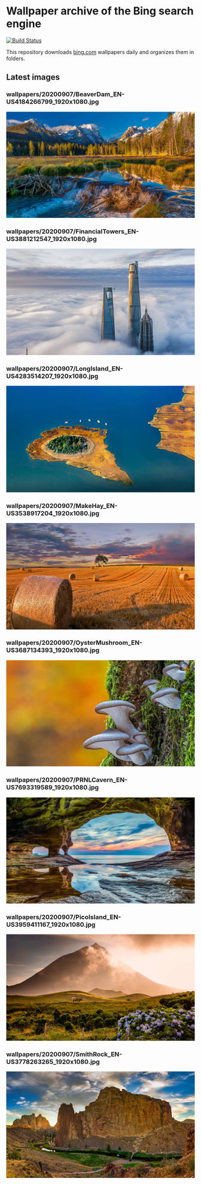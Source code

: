 # Wallpaper archive of the Bing search engine

[![Build Status](https://travis-ci.org/kijart/bing-daily-images-dl.svg?branch=wallpapers)](https://travis-ci.org/kijart/bing-daily-images-dl)

This repository downloads [bing.com](https://www.bing.com) wallpapers daily and organizes them in folders.

## Latest images

<!-- Wallpapers -->

### wallpapers/20200907/BeaverDam_EN-US4184266799_1920x1080.jpg

![wallpapers/20200907/BeaverDam_EN-US4184266799_1920x1080.jpg](wallpapers/20200907/BeaverDam_EN-US4184266799_1920x1080.jpg)

### wallpapers/20200907/FinancialTowers_EN-US3881212547_1920x1080.jpg

![wallpapers/20200907/FinancialTowers_EN-US3881212547_1920x1080.jpg](wallpapers/20200907/FinancialTowers_EN-US3881212547_1920x1080.jpg)

### wallpapers/20200907/LongIsland_EN-US4283514207_1920x1080.jpg

![wallpapers/20200907/LongIsland_EN-US4283514207_1920x1080.jpg](wallpapers/20200907/LongIsland_EN-US4283514207_1920x1080.jpg)

### wallpapers/20200907/MakeHay_EN-US3538917204_1920x1080.jpg

![wallpapers/20200907/MakeHay_EN-US3538917204_1920x1080.jpg](wallpapers/20200907/MakeHay_EN-US3538917204_1920x1080.jpg)

### wallpapers/20200907/OysterMushroom_EN-US3687134393_1920x1080.jpg

![wallpapers/20200907/OysterMushroom_EN-US3687134393_1920x1080.jpg](wallpapers/20200907/OysterMushroom_EN-US3687134393_1920x1080.jpg)

### wallpapers/20200907/PRNLCavern_EN-US7693319589_1920x1080.jpg

![wallpapers/20200907/PRNLCavern_EN-US7693319589_1920x1080.jpg](wallpapers/20200907/PRNLCavern_EN-US7693319589_1920x1080.jpg)

### wallpapers/20200907/PicoIsland_EN-US3959411167_1920x1080.jpg

![wallpapers/20200907/PicoIsland_EN-US3959411167_1920x1080.jpg](wallpapers/20200907/PicoIsland_EN-US3959411167_1920x1080.jpg)

### wallpapers/20200907/SmithRock_EN-US3778263265_1920x1080.jpg

![wallpapers/20200907/SmithRock_EN-US3778263265_1920x1080.jpg](wallpapers/20200907/SmithRock_EN-US3778263265_1920x1080.jpg)

